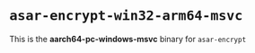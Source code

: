# `asar-encrypt-win32-arm64-msvc`

This is the **aarch64-pc-windows-msvc** binary for `asar-encrypt`
